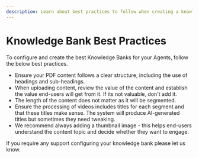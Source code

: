 ```yaml
---
description: Learn about best practices to follow when creating a knowledge bank
---
```


# Knowledge Bank Best Practices

To configure and create the best Knowledge Banks for your Agents, follow the below best practices.

* Ensure your PDF content follows a clear structure, including the use of headings and sub-headings.&#x20;
* When uploading content, review the value of the content and establish the value end-users will get from it. If its not valuable, don't add it.
* The length of the content does not matter as it will be segmented.
* Ensure the processing of videos includes titles for each segment and that these titles make sense. The system will produce AI-generated titles but sometimes they need tweaking.
* We recommend always adding a thumbnail image - this helps end-users understand the content topic and decide whether they want to engage.



If you require any support configuring your knowledge bank please let us know.

